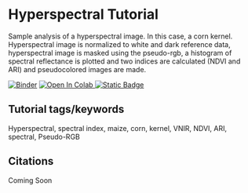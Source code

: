 # Hyperspectral Tutorial

Sample analysis of a hyperspectral image. In this case, a corn kernel. 
Hyperspectral image is normalized to white and dark reference data, hyperspectral image is masked using the pseudo-rgb, a histogram of spectral reflectance is plotted and two indices are calculated (NDVI and ARI) and pseudocolored images are made.


[![Binder](https://mybinder.org/badge_logo.svg)](https://mybinder.org/v2/gh/danforthcenter/plantcv-tutorial-hyperspectral/HEAD?labpath=index.ipynb)
<a target="_blank" href="https://colab.research.google.com/github/danforthcenter/plantcv-tutorial-hyperspectral.git">
  <img src="https://colab.research.google.com/assets/colab-badge.svg" alt="Open In Colab"/>
</a>
[![Static Badge](https://img.shields.io/badge/Open%20on%20GitHub-black?logo=github)
](https://github.com/danforthcenter/plantcv-tutorial-hyperspectral.git)

## Tutorial tags/keywords

Hyperspectral, spectral index, maize, corn, kernel, VNIR, NDVI, ARI, spectral, Pseudo-RGB

## Citations

Coming Soon
